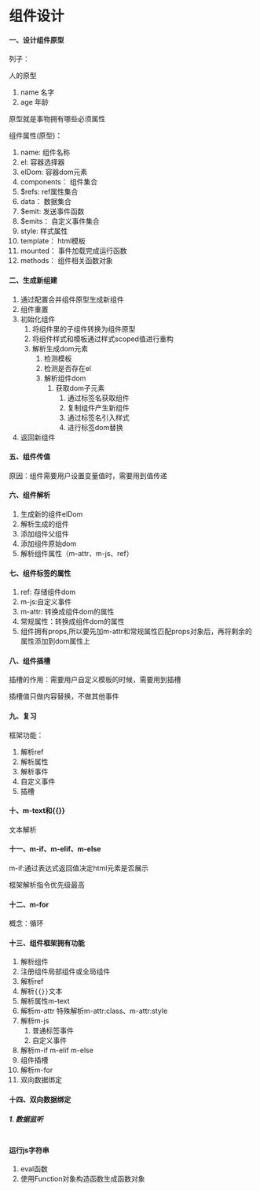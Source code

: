 # 组件设计

#### 一、设计组件原型

列子：

人的原型

1. name 名字
2. age 年龄

原型就是事物拥有哪些必须属性

组件属性(原型)：

1. name: 组件名称
2. el: 容器选择器
3. elDom: 容器dom元素
4. components： 组件集合
5. $refs: ref属性集合
6. data： 数据集合
7. $emit: 发送事件函数
8. $emits： 自定义事件集合
9. style: 样式属性
10. template： html模板
11. mounted： 事件加载完成运行函数
12. methods： 组件相关函数对象

#### 二、生成新组建

1. 通过配置合并组件原型生成新组件
2. 组件重置
3. 初始化组件
   1. 将组件里的子组件转换为组件原型
   2. 将组件样式和模板通过样式scoped值进行重构
   3. 解析生成dom元素
      1. 检测模板
      2. 检测是否存在el
      3. 解析组件dom
         1. 获取dom子元素
            1. 通过标签名获取组件
            2. 复制组件产生新组件
            3. 通过标签名引入样式
            4. 进行标签dom替换
4. 返回新组件



#### 五、组件传值

原因：组件需要用户设置变量值时，需要用到值传递





#### 六、组件解析

1. 生成新的组件elDom
2. 解析生成的组件
3. 添加组件父组件
4. 添加组件原始dom
5. 解析组件属性（m-attr、m-js、ref）

#### 七、组件标签的属性

1. ref: 存储组件dom
2. m-js:自定义事件
3. m-attr: 转换成组件dom的属性
4. 常规属性：转换成组件dom的属性
5. 组件拥有props,所以要先加m-attr和常规属性匹配props对象后，再将剩余的属性添加到dom属性上

#### 八、组件插槽

插槽的作用：需要用户自定义模板的时候，需要用到插槽

插槽值只做内容替换，不做其他事件



#### 九、复习

框架功能：

1. 解析ref
2. 解析属性
3. 解析事件
4. 自定义事件
5. 插槽

#### 十、m-text和{{}}

文本解析

#### 十一、m-if、m-elif、m-else

m-if:通过表达式返回值决定html元素是否展示

框架解析指令优先级最高



#### 十二、m-for

概念：循环



#### 十三、组件框架拥有功能

1. 解析组件
2. 注册组件局部组件或全局组件
3. 解析ref
4. 解析`{{}}`文本
5. 解析属性m-text
6. 解析m-attr  特殊解析m-attr:class、m-attr:style
7. 解析m-js
   1. 普通标签事件
   2. 自定义事件
8. 解析m-if m-elif m-else
9. 组件插槽
10. 解析m-for
11. 双向数据绑定

#### 十四、双向数据绑定

##### 1. 数据监听

```javascript

```



#### 运行js字符串

1. eval函数
2. 使用Function对象构造函数生成函数对象







